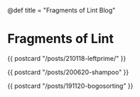 @def title = "Fragments of Lint Blog"

# Fragments of Lint

{{ postcard
    "/posts/210118-leftprime/" }}

{{ postcard
    "/posts/200620-shampoo" }}

{{ postcard
    "/posts/191120-bogosorting" }}

